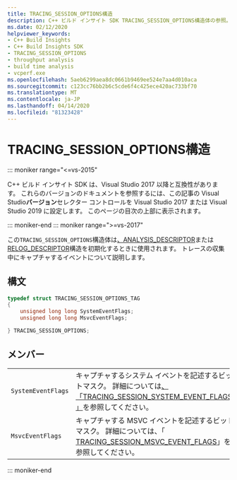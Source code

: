 ```yaml
---
title: TRACING_SESSION_OPTIONS構造
description: C++ ビルド インサイト SDK TRACING_SESSION_OPTIONS構造体の参照。
ms.date: 02/12/2020
helpviewer_keywords:
- C++ Build Insights
- C++ Build Insights SDK
- TRACING_SESSION_OPTIONS
- throughput analysis
- build time analysis
- vcperf.exe
ms.openlocfilehash: 5aeb6299aea8dc0661b9469ee524e7aa4d010aca
ms.sourcegitcommit: c123cc76bb2b6c5cde6f4c425ece420ac733bf70
ms.translationtype: MT
ms.contentlocale: ja-JP
ms.lasthandoff: 04/14/2020
ms.locfileid: "81323428"
---
```

# <a name="tracing_session_options-structure"></a>TRACING_SESSION_OPTIONS構造

::: moniker range="<=vs-2015"

C++ ビルド インサイト SDK は、Visual Studio 2017 以降と互換性があります。 これらのバージョンのドキュメントを参照するには、この記事の Visual Studio**バージョン**セレクター コントロールを Visual Studio 2017 または Visual Studio 2019 に設定します。 このページの目次の上部に表示されます。

::: moniker-end
::: moniker range=">=vs-2017"

この`TRACING_SESSION_OPTIONS`構造体は[、ANALYSIS_DESCRIPTOR](analysis-descriptor-struct.md)または[RELOG_DESCRIPTOR](relog-descriptor-struct.md)構造を初期化するときに使用されます。 トレースの収集中にキャプチャするイベントについて説明します。

## <a name="syntax"></a>構文

```cpp
typedef struct TRACING_SESSION_OPTIONS_TAG
{
    unsigned long long SystemEventFlags;
    unsigned long long MsvcEventFlags;

} TRACING_SESSION_OPTIONS;
```

## <a name="members"></a>メンバー

|  |  |
|--|--|
| `SystemEventFlags` | キャプチャするシステム イベントを記述するビットマスク。 詳細については[、「TRACING_SESSION_SYSTEM_EVENT_FLAGS」](tracing-session-system-event-flags-constants.md)を参照してください。 |
| `MsvcEventFlags` | キャプチャする MSVC イベントを記述するビットマスク。 詳細については、「 [TRACING_SESSION_MSVC_EVENT_FLAGS](tracing-session-msvc-event-flags-constants.md)」を参照してください。 |

::: moniker-end
